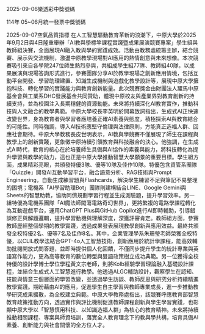 
2025-09-06樂透彩中獎號碼

                                
114年 05~06月統一發票中獎號碼
                             
2025-09-07空氣品質指標
                              在人工智慧驅動教育革新的浪潮下，中原大學於2025年9月2日與4日隆重舉辦「AI教與學標竿課程實踐暨成果展演競賽專案」學生組與教師組決賽，全面展現AI融入教與學的實踐成效。活動由教務處統籌主辦，結合競賽、展示與交流機制，激盪中原教學現場對AI應用的熱情創意與未來想像。本次競賽吸引來自各學院247位師生熱烈參與，共組成學生組77隊、教師組40隊，以成果展演與現場答詢形式進行，參賽團隊分享AI於教學現場之創新應用情境，包括互動平台開發、學習助理建置、知識生成機制與遊戲化教學設計等，展現中原大學擁抱科技、轉化學習的實踐能力與教育創新能量。此次競賽獎金由財團法人躍馬中原基金會與工業系DHC發展基金共同贊助，體現中原校友與產業界對教育創新的持續支持，並為校園注入長期穩健的資源動能。未來將持續深化AI教育實作，推動科技與人文融合的教學典範。中原大學校長李英明於開幕致詞指出，生成式AI正快速改變世界，身為教育者與學習者應培養正確AI素養與態度，積極探索AI與教育結合的可能性。同時強調，導入AI技術應堅守倫理與法律原則，方能真正造福人群、回應社會期待。中原大學教務長皮世明表示，AI教與學競賽不僅展現了師生在課程與教學上的創新實踐，更象徵中原持續引領教育與科技融合的決心。他強調，在生成式AI時代，教育的核心在於培養師生具備與AI協作的素養與能力，將科技轉化為提升學習與教學的助力，這也正是中原大學推動智慧大學願景的重要目標。學生組方面，成果精彩亮眼，共頒發特優3隊、優等10隊及佳作10隊。特優包含資管系團隊「Quizzle」開發AI互動學習平台，融合語意分析、RAG技術與Prompt Engineering，自動生成練習題與Flashcards，解決學生練習不足與筆記不易整理的困境；電機系「AI學習助理Bot」團隊則建構結合LINE、Google Gemini與Sheets的智慧助教，協助同儕規劃學習行程並生成測驗題，提升學習效率。另一組特優為電機系團隊「AI魔法師闖蕩電路奇幻世界」，更將繁複的電路學課程轉化為互動遊戲平台，運用ChatGPT Plus與GitHub Copilot進行AI即時輔助，引導錯誤修正與解題邏輯，提升學習動機與理解深度，深獲評審肯定。教師組方面，參賽教師歷經整個學期的教學實踐，透過成果發表展現教學創新與應用效益。最終共頒發全校特優2名、優等7名及佳作8名。其中，企業管理學系朱珊瑩老師榮獲全校特優，以CLIL教學法結合GPT-4o人工智慧技術，創新應用於統計學課程，能高效輔助批閱開放式問答題，並即時提供個人化回饋，不僅同步提升學生的統計專業與英語寫作能力，更為高等教育的數位轉型與雙語政策樹立成功典範。另一位獲得全校特優的設計學博士學位學程黃文宗老師，則將Kolb經驗學習理論融入基礎設計課程，並結合生成式人工智慧進行教學。他透過ALGC輔助設計，觀察學生在認知、技能與情意三個層面的學習改變，並透過學生訪談、教師反思與研究分析持續精進教學實踐。期盼藉由AI的應用，促進學生自主學習與教師專業成長，進一步推動教學研究成果擴散，為全校建立典範。中原大學教務處指出，該競賽呼應教育部智慧教育政策推動方向，透過實作與評比機制促進教師課程創新與學生學習實踐，也彰顯中原大學以「智慧慎用科技、以知識造福人群」為核心的教育精神。未來將持續推動相關課程、專案與師資培訓，落實全人教育理念下的教與學共構，培育具備AI素養、創新能力與社會關懷的全方位人才。